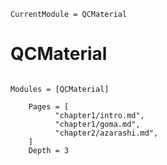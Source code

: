 ```@meta
CurrentModule = QCMaterial
```

# QCMaterial

```@index
```

```@autodocs
Modules = [QCMaterial]
```

```@contents
    Pages = [
          "chapter1/intro.md",
          "chapter1/goma.md",
          "chapter2/azarashi.md",
    ]
    Depth = 3
```